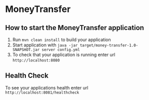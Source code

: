 # MoneyTransfer

How to start the MoneyTransfer application
---

1. Run `mvn clean install` to build your application
1. Start application with `java -jar target/money-transfer-1.0-SNAPSHOT.jar server config.yml`
1. To check that your application is running enter url `http://localhost:8080`

Health Check
---

To see your applications health enter url `http://localhost:8081/healthcheck`
